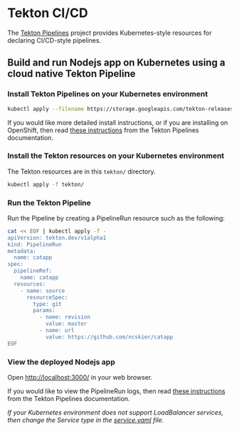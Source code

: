 # Tekton CI/CD

The [Tekton Pipelines](https://github.com/tektoncd/pipeline) project provides
Kubernetes-style resources for declaring CI/CD-style pipelines.

## Build and run Nodejs app on Kubernetes using a cloud native Tekton Pipeline

### Install Tekton Pipelines on your Kubernetes environment

```bash
kubectl apply --filename https://storage.googleapis.com/tekton-releases/pipeline/latest/release.yaml
```

If you would like more detailed install instructions, or if you are installing
on OpenShift, then read [these instructions](https://github.com/tektoncd/pipeline/blob/master/docs/install.md#installing-tekton-pipelines) from the Tekton Pipelines documentation.

### Install the Tekton resources on your Kubernetes environment

The Tekton resources are in this `tekton/` directory.

```bash
kubectl apply -f tekton/
```

### Run the Tekton Pipeline

Run the Pipeline by creating a PipelineRun resource such as the following:

```bash
cat << EOF | kubectl apply -f -
apiVersion: tekton.dev/v1alpha1
kind: PipelineRun
metadata:
  name: catapp
spec:
  pipelineRef:
    name: catapp
  resources:
    - name: source
      resourceSpec:
        type: git
        params:
          - name: revision
            value: master
          - name: url
            value: https://github.com/ncskier/catapp
EOF
```

### View the deployed Nodejs app

Open [http://localhost:3000/](http://localhost:3000/) in your web browser.

If you would like to view the PipelineRun logs, then read [these instructions](https://github.com/tektoncd/pipeline/blob/master/docs/logs.md) from the Tekton Pipelines
documentation.

*If your Kubernetes environment does not support LoadBalancer services, then
change the Service type in the [service.yaml](https://github.com/ncskier/catapp/blob/master/config/service.yaml#L9) file.*
